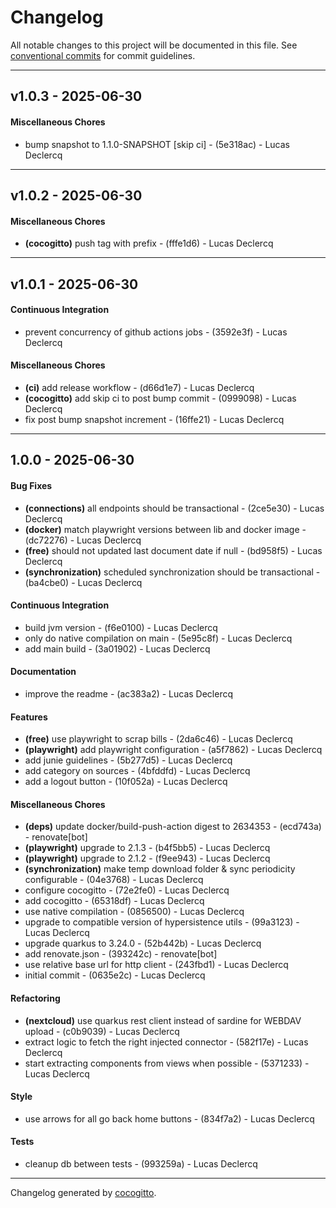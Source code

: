 # Changelog
All notable changes to this project will be documented in this file. See [conventional commits](https://www.conventionalcommits.org/) for commit guidelines.

- - -
## v1.0.3 - 2025-06-30
#### Miscellaneous Chores
- bump snapshot to 1.1.0-SNAPSHOT [skip ci] - (5e318ac) - Lucas Declercq

- - -

## v1.0.2 - 2025-06-30
#### Miscellaneous Chores
- **(cocogitto)** push tag with prefix - (fffe1d6) - Lucas Declercq

- - -

## v1.0.1 - 2025-06-30
#### Continuous Integration
- prevent concurrency of github actions jobs - (3592e3f) - Lucas Declercq
#### Miscellaneous Chores
- **(ci)** add release workflow - (d66d1e7) - Lucas Declercq
- **(cocogitto)** add skip ci to post bump commit - (0999098) - Lucas Declercq
- fix post bump snapshot increment - (16ffe21) - Lucas Declercq

- - -

## 1.0.0 - 2025-06-30
#### Bug Fixes
- **(connections)** all endpoints should be transactional - (2ce5e30) - Lucas Declercq
- **(docker)** match playwright versions between lib and docker image - (dc72276) - Lucas Declercq
- **(free)** should not updated last document date if null - (bd958f5) - Lucas Declercq
- **(synchronization)** scheduled synchronization should be transactional - (ba4cbe0) - Lucas Declercq
#### Continuous Integration
- build jvm version - (f6e0100) - Lucas Declercq
- only do native compilation on main - (5e95c8f) - Lucas Declercq
- add main build - (3a01902) - Lucas Declercq
#### Documentation
- improve the readme - (ac383a2) - Lucas Declercq
#### Features
- **(free)** use playwright to scrap bills - (2da6c46) - Lucas Declercq
- **(playwright)** add playwright configuration - (a5f7862) - Lucas Declercq
- add junie guidelines - (5b277d5) - Lucas Declercq
- add category on sources - (4bfddfd) - Lucas Declercq
- add a logout button - (10f052a) - Lucas Declercq
#### Miscellaneous Chores
- **(deps)** update docker/build-push-action digest to 2634353 - (ecd743a) - renovate[bot]
- **(playwright)** upgrade to 2.1.3 - (b4f5bb5) - Lucas Declercq
- **(playwright)** upgrade to 2.1.2 - (f9ee943) - Lucas Declercq
- **(synchronization)** make temp download folder & sync periodicity configurable - (04e3768) - Lucas Declercq
- configure cocogitto - (72e2fe0) - Lucas Declercq
- add cocogitto - (65318df) - Lucas Declercq
- use native compilation - (0856500) - Lucas Declercq
- upgrade to compatible version of hypersistence utils - (99a3123) - Lucas Declercq
- upgrade quarkus to 3.24.0 - (52b442b) - Lucas Declercq
- add renovate.json - (393242c) - renovate[bot]
- use relative base url for http client - (243fbd1) - Lucas Declercq
- initial commit - (0635e2c) - Lucas Declercq
#### Refactoring
- **(nextcloud)** use quarkus rest client instead of sardine for WEBDAV upload - (c0b9039) - Lucas Declercq
- extract logic to fetch the right injected connector - (582f17e) - Lucas Declercq
- start extracting components from views when possible - (5371233) - Lucas Declercq
#### Style
- use arrows for all go back home buttons - (834f7a2) - Lucas Declercq
#### Tests
- cleanup db between tests - (993259a) - Lucas Declercq

- - -

Changelog generated by [cocogitto](https://github.com/cocogitto/cocogitto).